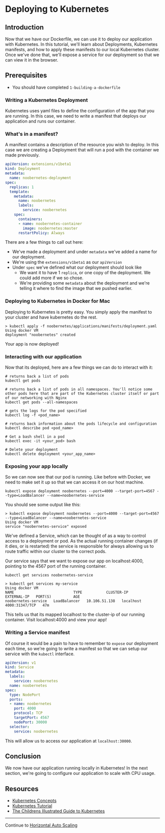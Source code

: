 # Deploying to Kubernetes

## Introduction
Now that we have our Dockerfile, we can use it to deploy our application with Kubernetes. In this tutorial, we'll learn about Deployments, Kubernetes manifests, and how to apply these manifests to our local Kubernetes cluster. Once we've done that, we'll expose a service for our deployment so that we can view it in the browser.

## Prerequisites
- You should have completed `1-building-a-dockerfile`

### Writing a Kubernetes Deployment
Kubernetes uses yaml files to define the configuration of the app that you are running. In this case, we need to write a manifest that deploys our application and runs our container.

### What's in a manifest?
A manifest contains a description of the resource you wish to deploy. In this case we are creating a Deployment that will run a pod with the container we made previously.

```yaml
apiVersion: extensions/v1beta1
kind: Deployment
metadata:
  name: noobernetes-deployment
spec:
  replicas: 1
  template:
    metadata:
      name: noobernetes
      labels:
        service: noobernetes
    spec:
      containers:
      - name: noobernetes-container
        image: noobernetes:master
      restartPolicy: Always

```

There are a few things to call out here:
- We've made a deployment and under `metadata` we've added a name for our deployment.
- We're using the `extensions/v1beta1` as our `apiVersion`
- Under `spec` we've defined what our deployment should look like
  - We want it to have 1 `replica`, or one copy of the deployment. We could add more if we so chose.
  - We're providing some `metadata` about the deployment and we're telling it where to find the image that we pushed earlier.

### Deploying to Kubernetes in Docker for Mac
Deploying to Kubernetes is pretty easy. You simply apply the manifest to your cluster and have kubernetes do the rest.

```shell
> kubectl apply -f noobernetes/applications/manifests/deployment.yaml
Using docker VM
deployment "noobernetes" created
```

Your app is now deployed!

### Interacting with our application
Now that its deployed, here are a few things we can do to interact with it: 

```
# returns back a list of pods
kubectl get pods

# returns back a list of pods in all namespaces. You'll notice some other pods here that are part of the Kubernetes cluster itself or part of our networking with Nginx
kubectl get pods --all-namespaces

# gets the logs for the pod specified
kubectl log -f <pod_name>

# returns back information about the pods lifecycle and configuration
kubectl describe pod <pod_name> 

# Get a bash shell in a pod
kubectl exec -it <your_pod> bash

# Delete your deployment
kubectl delete deployment <your_app_name>
```
### Exposing your app locally
So we can now see that our pod is running. Like before with Docker, we need to make set it up so that we can access it on our host machine.

`kubectl expose deployment noobernetes --port=4000 --target-port=4567 --type=LoadBalancer --name=noobernetes-service`

You should see some output like this:

```shell
> kubectl expose deployment noobernetes --port=4000 --target-port=4567 --type=LoadBalancer --name=noobernetes-service
Using docker VM
service "noobernetes-service" exposed
```

We've defined a Service, which can be thought of as a way to control access to a deployment or pod. As the actual running container changes (if it dies, or is restarted) the service is responsible for always allowing us to route traffic within our cluster to the correct pods.

Our service says that we want to expose our app on localhost:4000, pointing to the 4567 port of the running container.

`kubectl get services noobernetes-service`

```shell
> kubectl get services my-service
Using docker VM
NAME                           TYPE           CLUSTER-IP      EXTERNAL-IP   PORT(S)          AGE
noobernetes-service   LoadBalancer   10.106.51.138   localhost     4000:31347/TCP   47m
```

This tells us that its mapped localhost to the cluster-ip of our running container. Visit localhost:4000 and view your app!

### Writing a Service manifest
Of course it would be a pain to have to remember to `expose` our deployment each time, so we're going to write a manifest so that we can setup our service with the `kubectl` interface.

```yaml
apiVersion: v1
kind: Service
metadata:
  labels:
    service: noobernetes
  name: noobernetes
spec:
  type: NodePort
  ports:
  - name: noobernetes
    port: 4000
    protocol: TCP
    targetPort: 4567
    nodePort: 30000
  selector:
    service: noobernetes
```

This will allow us to access our application at `localhost:30000`.

## Conclusion
We now have our application running locally in Kubernetes! In the next section, we're going to configure our application to scale with CPU usage.

## Resources
- [Kubernetes Concepts](https://kubernetes.io/docs/concepts/)
- [Kubernetes Tutorial](https://kubernetes.io/docs/tutorials/kubernetes-basics/)
- [The Childrens Illustrated Guide to Kubernetes](https://deis.com/blog/2016/kubernetes-illustrated-guide/)

---

Continue to [Horizontal Auto Scaling](./5-horizontal-auto-scaling.md)